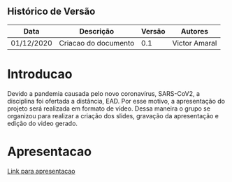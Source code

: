 ## Histórico de Versão 
| Data | Descrição | Versão | Autores |
| -------- | -------- | -------- | -------- |
| 01/12/2020 | Criacao do documento | 0.1 | Victor Amaral |

# Introducao

Devido a pandemia causada pelo novo coronavírus, SARS-CoV2, a disciplina foi ofertada a distância, EAD. Por esse motivo, a apresentação do projeto será realizada em formato de vídeo. Dessa maneira o grupo se organizou para realizar a criação dos slides, gravação da apresentação e edição do video gerado.

# Apresentacao

[Link para apresentacao](https://www.youtube.com/watch?v=yFqH07v4wbw&feature=youtu.be)